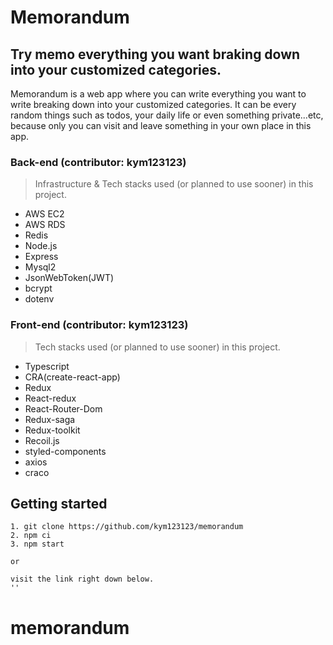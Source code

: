 # Memorandum

## Try memo everything you want braking down into your customized categories.

Memorandum is a web app where you can write everything you want to write breaking down into your customized categories. It can be every random things such as todos, your daily life or even something private...etc, because only you can visit and leave something in your own place in this app.

### Back-end (contributor: kym123123)

> Infrastructure & Tech stacks used (or planned to use sooner) in this project.

- AWS EC2
- AWS RDS
- Redis
- Node.js
- Express
- Mysql2
- JsonWebToken(JWT)
- bcrypt
- dotenv

### Front-end (contributor: kym123123)

> Tech stacks used (or planned to use sooner) in this project.

- Typescript
- CRA(create-react-app)
- Redux
- React-redux
- React-Router-Dom
- Redux-saga
- Redux-toolkit
- Recoil.js
- styled-components
- axios
- craco

## Getting started

    1. git clone https://github.com/kym123123/memorandum
    2. npm ci
    3. npm start

    or

    visit the link right down below.
    ''

# memorandum
